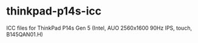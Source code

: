 # thinkpad-p14s-icc
ICC files for ThinkPad P14s Gen 5 (Intel, AUO 2560x1600 90Hz IPS, touch, B145QAN01.H)
